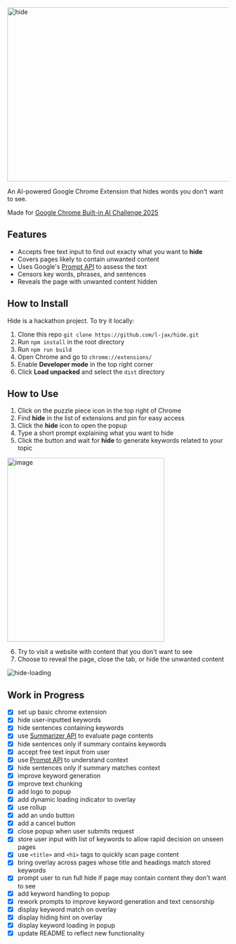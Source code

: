 <img width="1584" height="396" alt="hide" src="https://github.com/user-attachments/assets/4d902c17-7d0e-46a5-afdb-960e6712d1d2" />

An AI-powered Google Chrome Extension that hides words you don't want to see.

Made for [Google Chrome Built-in AI Challenge 2025](https://devpost.com/software/hide-58bc2d)

## Features

- Accepts free text input to find out exacty what you want to **hide**
- Covers pages likely to contain unwanted content
- Uses Google's [Prompt API](https://developer.chrome.com/docs/ai/prompt-api) to assess the text
- Censors key words, phrases, and sentences
- Reveals the page with unwanted content hidden

## How to Install

Hide is a hackathon project. To try it locally:

1. Clone this repo `git clone https://github.com/l-jax/hide.git`
2. Run `npm install` in the root directory 
3. Run `npm run build`
4. Open Chrome and go to `chrome://extensions/`
5. Enable **Developer mode** in the top right corner
6. Click **Load unpacked** and select the `dist` directory

## How to Use
1. Click on the puzzle piece icon in the top right of Chrome
2. Find **hide** in the list of extensions and pin for easy access
3. Click the **hide** icon to open the popup
4. Type a short prompt explaining what you want to hide
5. Click the button and wait for **hide** to generate keywords related to your topic

<img width="357" height="418" alt="image" src="https://github.com/user-attachments/assets/ec65e133-cebf-4adf-b329-c24fefd8c54f" />

6. Try to visit a website with content that you don't want to see
7. Choose to reveal the page, close the tab, or hide the unwanted content

![hide-loading](https://github.com/user-attachments/assets/957f6c72-c208-4e87-a5f7-277ce76e48aa)


## Work in Progress

- [x] set up basic chrome extension
- [x] hide user-inputted keywords
- [x] hide sentences containing keywords
- [x] use [Summarizer API](https://developer.chrome.com/docs/ai/summarizer-api) to evaluate page contents
- [x] hide sentences only if summary contains keywords
- [x] accept free text input from user
- [x] use [Prompt API](https://developer.chrome.com/docs/ai/prompt-api) to understand context
- [x] hide sentences only if summary matches context
- [x] improve keyword generation
- [x] improve text chunking
- [x] add logo to popup
- [x] add dynamic loading indicator to overlay
- [x] use rollup
- [x] add an undo button
- [x] add a cancel button
- [x] close popup when user submits request
- [x] store user input with list of keywords to allow rapid decision on unseen pages
- [x] use `<title>` and `<h1>` tags to quickly scan page content
- [x] bring overlay across pages whose title and headings match stored keywords
- [x] prompt user to run full hide if page may contain content they don't want to see
- [x] add keyword handling to popup
- [x] rework prompts to improve keyword generation and text censorship
- [x] display keyword match on overlay
- [x] display hiding hint on overlay
- [x] display keyword loading in popup
- [x] update README to reflect new functionality
